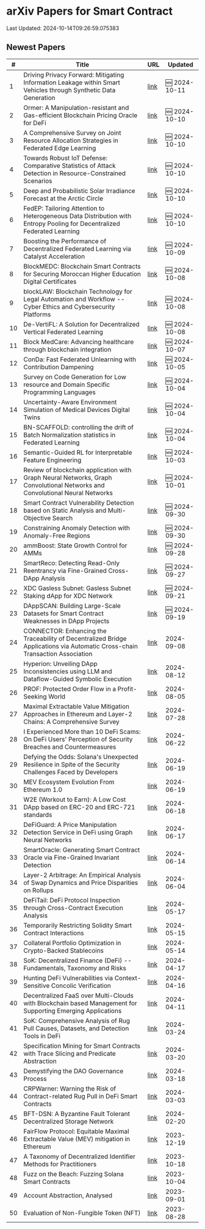 # arXiv Papers for Smart Contract

Last Updated: 2024-10-14T09:26:59.075383

## Newest Papers

|\#|Title|URL|Updated|
|---|---|---|---|
|1|Driving Privacy Forward: Mitigating Information Leakage within Smart Vehicles through Synthetic Data Generation|[link](http://arxiv.org/abs/2410.08462v1)|🆕 2024-10-11|
|2|Ormer: A Manipulation-resistant and Gas-efficient Blockchain Pricing Oracle for DeFi|[link](http://arxiv.org/abs/2410.07893v1)|🆕 2024-10-10|
|3|A Comprehensive Survey on Joint Resource Allocation Strategies in Federated Edge Learning|[link](http://arxiv.org/abs/2410.07881v1)|🆕 2024-10-10|
|4|Towards Robust IoT Defense: Comparative Statistics of Attack Detection in Resource-Constrained Scenarios|[link](http://arxiv.org/abs/2410.07810v1)|🆕 2024-10-10|
|5|Deep and Probabilistic Solar Irradiance Forecast at the Arctic Circle|[link](http://arxiv.org/abs/2410.07806v1)|🆕 2024-10-10|
|6|FedEP: Tailoring Attention to Heterogeneous Data Distribution with Entropy Pooling for Decentralized Federated Learning|[link](http://arxiv.org/abs/2410.07678v1)|🆕 2024-10-10|
|7|Boosting the Performance of Decentralized Federated Learning via Catalyst Acceleration|[link](http://arxiv.org/abs/2410.07272v1)|🆕 2024-10-09|
|8|BlockMEDC: Blockchain Smart Contracts for Securing Moroccan Higher Education Digital Certificates|[link](http://arxiv.org/abs/2410.07258v1)|🆕 2024-10-08|
|9|blockLAW: Blockchain Technology for Legal Automation and Workflow -- Cyber Ethics and Cybersecurity Platforms|[link](http://arxiv.org/abs/2410.06143v1)|🆕 2024-10-08|
|10|De-VertiFL: A Solution for Decentralized Vertical Federated Learning|[link](http://arxiv.org/abs/2410.06127v1)|🆕 2024-10-08|
|11|Block MedCare: Advancing healthcare through blockchain integration|[link](http://arxiv.org/abs/2410.05251v1)|🆕 2024-10-07|
|12|ConDa: Fast Federated Unlearning with Contribution Dampening|[link](http://arxiv.org/abs/2410.04144v1)|🆕 2024-10-05|
|13|Survey on Code Generation for Low resource and Domain Specific Programming Languages|[link](http://arxiv.org/abs/2410.03981v1)|🆕 2024-10-04|
|14|Uncertainty-Aware Environment Simulation of Medical Devices Digital Twins|[link](http://arxiv.org/abs/2410.03504v1)|🆕 2024-10-04|
|15|BN-SCAFFOLD: controlling the drift of Batch Normalization statistics in Federated Learning|[link](http://arxiv.org/abs/2410.03281v1)|🆕 2024-10-04|
|16|Semantic-Guided RL for Interpretable Feature Engineering|[link](http://arxiv.org/abs/2410.02519v1)|🆕 2024-10-03|
|17|Review of blockchain application with Graph Neural Networks, Graph Convolutional Networks and Convolutional Neural Networks|[link](http://arxiv.org/abs/2410.00875v1)|🆕 2024-10-01|
|18|Smart Contract Vulnerability Detection based on Static Analysis and Multi-Objective Search|[link](http://arxiv.org/abs/2410.00282v1)|🆕 2024-09-30|
|19|Constraining Anomaly Detection with Anomaly-Free Regions|[link](http://arxiv.org/abs/2409.20208v1)|🆕 2024-09-30|
|20|ammBoost: State Growth Control for AMMs|[link](http://arxiv.org/abs/2406.17094v3)|🆕 2024-09-28|
|21|SmartReco: Detecting Read-Only Reentrancy via Fine-Grained Cross-DApp Analysis|[link](http://arxiv.org/abs/2409.18468v1)|🆕 2024-09-27|
|22|XDC Gasless Subnet: Gasless Subnet Staking dApp for XDC Network|[link](http://arxiv.org/abs/2409.17176v1)|🆕 2024-09-21|
|23|DAppSCAN: Building Large-Scale Datasets for Smart Contract Weaknesses in DApp Projects|[link](http://arxiv.org/abs/2305.08456v3)|🆕 2024-09-19|
|24|CONNECTOR: Enhancing the Traceability of Decentralized Bridge Applications via Automatic Cross-chain Transaction Association|[link](http://arxiv.org/abs/2409.04937v1)|2024-09-08|
|25|Hyperion: Unveiling DApp Inconsistencies using LLM and Dataflow-Guided Symbolic Execution|[link](http://arxiv.org/abs/2408.06037v1)|2024-08-12|
|26|PROF: Protected Order Flow in a Profit-Seeking World|[link](http://arxiv.org/abs/2408.02303v1)|2024-08-05|
|27|Maximal Extractable Value Mitigation Approaches in Ethereum and Layer-2 Chains: A Comprehensive Survey|[link](http://arxiv.org/abs/2407.19572v1)|2024-07-28|
|28|I Experienced More than 10 DeFi Scams: On DeFi Users' Perception of Security Breaches and Countermeasures|[link](http://arxiv.org/abs/2406.15709v1)|2024-06-22|
|29|Defying the Odds: Solana's Unexpected Resilience in Spite of the Security Challenges Faced by Developers|[link](http://arxiv.org/abs/2406.13599v1)|2024-06-19|
|30|MEV Ecosystem Evolution From Ethereum 1.0|[link](http://arxiv.org/abs/2406.13585v1)|2024-06-19|
|31|W2E (Workout to Earn): A Low Cost DApp based on ERC-20 and ERC-721 standards|[link](http://arxiv.org/abs/2406.12244v1)|2024-06-18|
|32|DeFiGuard: A Price Manipulation Detection Service in DeFi using Graph Neural Networks|[link](http://arxiv.org/abs/2406.11157v1)|2024-06-17|
|33|SmartOracle: Generating Smart Contract Oracle via Fine-Grained Invariant Detection|[link](http://arxiv.org/abs/2406.10054v1)|2024-06-14|
|34|Layer-2 Arbitrage: An Empirical Analysis of Swap Dynamics and Price Disparities on Rollups|[link](http://arxiv.org/abs/2406.02172v1)|2024-06-04|
|35|DeFiTail: DeFi Protocol Inspection through Cross-Contract Execution Analysis|[link](http://arxiv.org/abs/2405.11035v1)|2024-05-17|
|36|Temporarily Restricting Solidity Smart Contract Interactions|[link](http://arxiv.org/abs/2405.09084v1)|2024-05-15|
|37|Collateral Portfolio Optimization in Crypto-Backed Stablecoins|[link](http://arxiv.org/abs/2405.08305v1)|2024-05-14|
|38|SoK: Decentralized Finance (DeFi) -- Fundamentals, Taxonomy and Risks|[link](http://arxiv.org/abs/2404.11281v1)|2024-04-17|
|39|Hunting DeFi Vulnerabilities via Context-Sensitive Concolic Verification|[link](http://arxiv.org/abs/2404.10376v1)|2024-04-16|
|40|Decentralized FaaS over Multi-Clouds with Blockchain based Management for Supporting Emerging Applications|[link](http://arxiv.org/abs/2404.08151v1)|2024-04-11|
|41|SoK: Comprehensive Analysis of Rug Pull Causes, Datasets, and Detection Tools in DeFi|[link](http://arxiv.org/abs/2403.16082v1)|2024-03-24|
|42|Specification Mining for Smart Contracts with Trace Slicing and Predicate Abstraction|[link](http://arxiv.org/abs/2403.13279v1)|2024-03-20|
|43|Demystifying the DAO Governance Process|[link](http://arxiv.org/abs/2403.11758v1)|2024-03-18|
|44|CRPWarner: Warning the Risk of Contract-related Rug Pull in DeFi Smart Contracts|[link](http://arxiv.org/abs/2403.01425v1)|2024-03-03|
|45|BFT-DSN: A Byzantine Fault Tolerant Decentralized Storage Network|[link](http://arxiv.org/abs/2402.12889v1)|2024-02-20|
|46|FairFlow Protocol: Equitable Maximal Extractable Value (MEV) mitigation in Ethereum|[link](http://arxiv.org/abs/2312.12654v1)|2023-12-19|
|47|A Taxonomy of Decentralized Identifier Methods for Practitioners|[link](http://arxiv.org/abs/2311.03367v1)|2023-10-18|
|48|Fuzz on the Beach: Fuzzing Solana Smart Contracts|[link](http://arxiv.org/abs/2309.03006v2)|2023-10-04|
|49|Account Abstraction, Analysed|[link](http://arxiv.org/abs/2309.00448v1)|2023-09-01|
|50|Evaluation of Non-Fungible Token (NFT)|[link](http://arxiv.org/abs/2308.14389v1)|2023-08-28|
